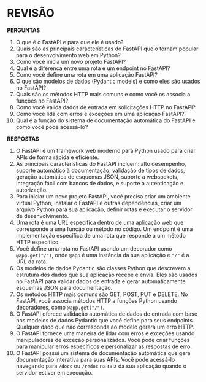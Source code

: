 # REVISÃO

**PERGUNTAS**

1. O que é o FastAPI e para que ele é usado?
2. Quais são as principais características do FastAPI que o tornam popular para o desenvolvimento web em Python?
3. Como você inicia um novo projeto FastAPI?
4. Qual é a diferença entre uma rota e um endpoint no FastAPI?
5. Como você define uma rota em uma aplicação FastAPI?
6. O que são modelos de dados (Pydantic models) e como eles são usados no FastAPI?
7. Quais são os métodos HTTP mais comuns e como você os associa a funções no FastAPI?
8. Como você valida dados de entrada em solicitações HTTP no FastAPI?
9. Como você lida com erros e exceções em uma aplicação FastAPI?
10. Qual é a função do sistema de documentação automática do FastAPI e como você pode acessá-lo?

**RESPOSTAS**

1. O FastAPI é um framework web moderno para Python usado para criar APIs de forma rápida e eficiente.
2. As principais características do FastAPI incluem: alto desempenho, suporte automático à documentação, validação de tipos de dados, geração automática de esquemas JSON, suporte a websockets, integração fácil com bancos de dados, e suporte a autenticação e autorização.
3. Para iniciar um novo projeto FastAPI, você precisa criar um ambiente virtual Python, instalar o FastAPI e outras dependências, criar um arquivo Python para sua aplicação, definir rotas e executar o servidor de desenvolvimento.
4. Uma rota é uma URL específica dentro de uma aplicação web que corresponde a uma função ou método no código. Um endpoint é uma implementação específica de uma rota que responde a um método HTTP específico.
5. Você define uma rota no FastAPI usando um decorador como `@app.get("/")`, onde `@app` é uma instância da sua aplicação e `"/"` é a URL da rota.
6. Os modelos de dados Pydantic são classes Python que descrevem a estrutura dos dados que sua aplicação recebe e envia. Eles são usados no FastAPI para validar dados de entrada e gerar automaticamente esquemas JSON para documentação.
7. Os métodos HTTP mais comuns são GET, POST, PUT e DELETE. No FastAPI, você associa métodos HTTP a funções Python usando decoradores, como `@app.get("/")`.
8. O FastAPI oferece validação automática de dados de entrada com base nos modelos de dados Pydantic que você define para seus endpoints. Qualquer dado que não corresponda ao modelo gerará um erro HTTP.
9. O FastAPI fornece uma maneira de lidar com erros e exceções usando manipuladores de exceção personalizados. Você pode criar funções para manipular erros específicos e personalizar as respostas de erro.
10. O FastAPI possui um sistema de documentação automática que gera documentação interativa para suas APIs. Você pode acessá-lo navegando para `/docs` ou `/redoc` na raiz da sua aplicação quando o servidor estiver em execução.
